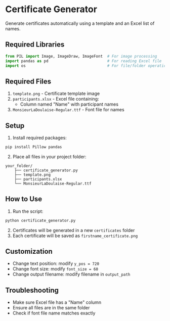 # Certificate Generator

Generate certificates automatically using a template and an Excel list of names.

## Required Libraries

```python
from PIL import Image, ImageDraw, ImageFont  # For image processing
import pandas as pd                          # For reading Excel file
import os                                    # For file/folder operations
```

## Required Files

1. `template.png` - Certificate template image
2. `participants.xlsx` - Excel file containing:
   - Column named "Name" with participant names
3. `MonsieurLaDoulaise-Regular.ttf` - Font file for names

## Setup

1. Install required packages:
```bash
pip install Pillow pandas
```

2. Place all files in your project folder:
```
your_folder/
    ├── certificate_generator.py
    ├── template.png
    ├── participants.xlsx
    └── MonsieurLaDoulaise-Regular.ttf
```

## How to Use

1. Run the script:
```bash
python certificate_generator.py
```

2. Certificates will be generated in a new `certificates` folder
3. Each certificate will be saved as `firstname_certificate.png`

## Customization

- Change text position: modify `y_pos = 720`
- Change font size: modify `font_size = 60`
- Change output filename: modify filename in `output_path`

## Troubleshooting

- Make sure Excel file has a "Name" column
- Ensure all files are in the same folder
- Check if font file name matches exactly
